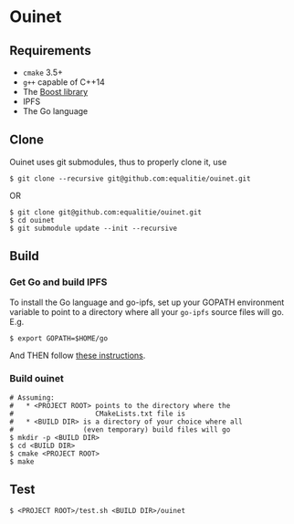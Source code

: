 # Ouinet

## Requirements

* `cmake` 3.5+
* `g++` capable of C++14
* The [Boost library](http://www.boost.org/)
* IPFS
* The Go language

## Clone

Ouinet uses git submodules, thus to properly clone it, use

```
$ git clone --recursive git@github.com:equalitie/ouinet.git
```

OR

```
$ git clone git@github.com:equalitie/ouinet.git
$ cd ouinet
$ git submodule update --init --recursive
```

## Build

### Get Go and build IPFS

To install the Go language and go-ipfs, set up your GOPATH environment
variable to point to a directory where all your `go-ipfs` source files will go.
E.g.

```
$ export GOPATH=$HOME/go
```

And THEN follow [these instructions](https://github.com/ipfs/go-ipfs#build-from-source).

### Build ouinet

```
# Assuming:
#   * <PROJECT ROOT> points to the directory where the
#                    CMakeLists.txt file is
#   * <BUILD DIR> is a directory of your choice where all
#                 (even temporary) build files will go
$ mkdir -p <BUILD DIR>
$ cd <BUILD DIR>
$ cmake <PROJECT ROOT>
$ make
```

## Test

```
$ <PROJECT ROOT>/test.sh <BUILD DIR>/ouinet
```

